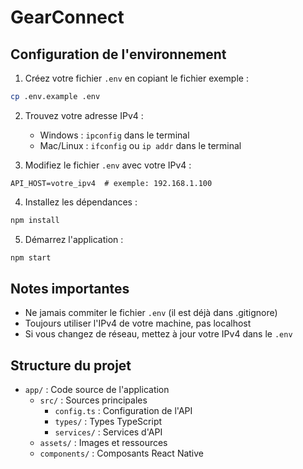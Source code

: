 # GearConnect

## Configuration de l'environnement

1. Créez votre fichier `.env` en copiant le fichier exemple :
```bash
cp .env.example .env
```

2. Trouvez votre adresse IPv4 :
   - Windows : `ipconfig` dans le terminal
   - Mac/Linux : `ifconfig` ou `ip addr` dans le terminal

3. Modifiez le fichier `.env` avec votre IPv4 :
```env
API_HOST=votre_ipv4  # exemple: 192.168.1.100
```

4. Installez les dépendances :
```bash
npm install
```

5. Démarrez l'application :
```bash
npm start
```

## Notes importantes

- Ne jamais commiter le fichier `.env` (il est déjà dans .gitignore)
- Toujours utiliser l'IPv4 de votre machine, pas localhost
- Si vous changez de réseau, mettez à jour votre IPv4 dans le `.env`

## Structure du projet

- `app/` : Code source de l'application
  - `src/` : Sources principales
    - `config.ts` : Configuration de l'API
    - `types/` : Types TypeScript
    - `services/` : Services d'API
  - `assets/` : Images et ressources
  - `components/` : Composants React Native